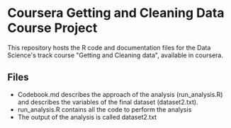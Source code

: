 # Coursera Getting and Cleaning Data Course Project

This repository hosts the R code and documentation files for the Data Science's track course "Getting and Cleaning data", available in coursera.

## Files

* Codebook.md describes the approach of the analysis (run_analysis.R) and describes the variables of the final dataset (dataset2.txt).
* run_analysis.R contains all the code to perform the analysis
* The output of the analysis is called dataset2.txt

